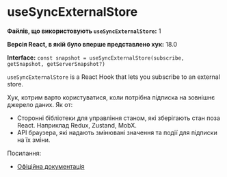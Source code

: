 # useSyncExternalStore

**Файлів, що використовують `useSyncExternalStore`:** 1

**Версія React, в якій було вперше представлено хук:** 18.0

**Interface:** `const snapshot = useSyncExternalStore(subscribe, getSnapshot, getServerSnapshot?)`

`useSyncExternalStore` is a React Hook that lets you subscribe to an external store.

Хук, котрим варто користуватися, коли потрібна підписка на зовнішнє джерело даних. Як от:
- Сторонні бібліотеки для управління станом, які зберігають стан поза React. Наприклад Redux, Zustand, MobX.
- API браузера, які надають змінювані значення та події для підписки на їх зміни.

Посилання:
- [Офіційна документація](https://react.dev/reference/react/useSyncExternalStore)
